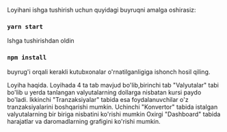 Loyihani ishga tushirish uchun quyidagi buyruqni amalga oshirasiz:
### `yarn start`

Ishga tushirishdan oldin 
### `npm install`
buyrug'i orqali kerakli kutubxonalar o'rnatilganligiga ishonch hosil qiling.


Loyiha haqida.
Loyihada 4 ta tab mavjud bo'lib,birinchi tab "Valyutalar" tabi bo'lib u yerda tanlangan valyutalarning dollarga nisbatan kursi paydo bo'ladi.
Ikkinchi "Tranzaksiyalar" tabida esa foydalanuvchilar o'z tranzaksiyalarini boshqarishi mumkin.
Uchinchi "Konvertor" tabida istalgan valyutalarning bir biriga nisbatini ko'rishi mumkin
Oxirgi "Dashboard" tabida harajatlar va daromadlarning grafigini ko'rishi mumkin.